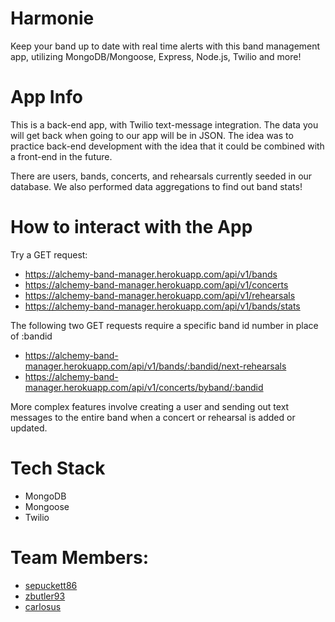 # Harmonie

Keep your band up to date with real time alerts with this band management app, utilizing MongoDB/Mongoose, Express, Node.js, Twilio and more!

# App Info

This is a back-end app, with Twilio text-message integration. The data you will get back when going to our app will be in JSON. The idea was to practice back-end development with the idea that it could be combined with a front-end in the future. 

There are users, bands, concerts, and rehearsals currently seeded in our database. We also performed data aggregations to find out band stats!

# How to interact with the App

Try a GET request: <br>

* https://alchemy-band-manager.herokuapp.com/api/v1/bands
* https://alchemy-band-manager.herokuapp.com/api/v1/concerts
* https://alchemy-band-manager.herokuapp.com/api/v1/rehearsals
* https://alchemy-band-manager.herokuapp.com/api/v1/bands/stats

The following two GET requests require a specific band id number in place of :bandid <br>
* https://alchemy-band-manager.herokuapp.com/api/v1/bands/:bandid/next-rehearsals
* https://alchemy-band-manager.herokuapp.com/api/v1/concerts/byband/:bandid

More complex features involve creating a user and sending out text messages to the entire band when a concert or rehearsal is added or updated.

# Tech Stack

* MongoDB
* Mongoose
* Twilio

# Team Members:
* [sepuckett86](https://github.com/sepuckett86)
* [zbutler93](https://github.com/zbutler93)
* [carlosus](https://github.com/carlosus)

